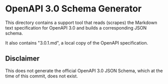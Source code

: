 # OpenAPI 3.0 Schema Generator

This directory contains a support tool that reads (scrapes) the
Markdown text specification for OpenAPI 3.0 and builds a
corresponding JSON schema.

It also contains "3.0.1.md", a local copy of the OpenAPI specification.

## Disclaimer

This does not generate the official OpenAPI 3.0 JSON Schema, which
at the time of this commit, does not exist.
